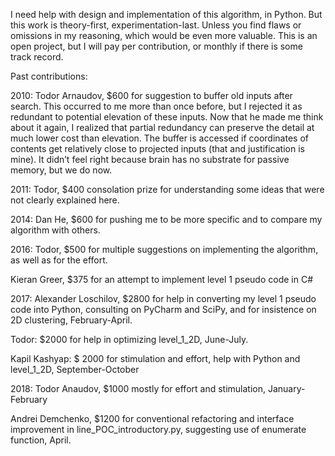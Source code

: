 I need help with design and implementation of this algorithm, in Python. But this work is theory-first, experimentation-last. Unless you find flaws or omissions in my reasoning, which would be even more valuable. This is an open project, but I will pay per contribution, or monthly if there is some track record.

Past contributions:

2010: Todor Arnaudov, $600 for suggestion to buffer old inputs after search. This occurred to me more than once before, but I rejected it as redundant to potential elevation of these inputs. Now that he made me think about it again, I realized that partial redundancy can preserve the detail at much lower cost than elevation.
The buffer is accessed if coordinates of contents get relatively close to projected inputs (that and justification is mine). It didn’t feel right because brain has no substrate for passive memory, but we do now.
 
2011: Todor, $400 consolation prize for understanding some ideas that were not clearly explained here.

2014: Dan He, $600 for pushing me to be more specific and to compare my algorithm with others.

2016: Todor, $500 for multiple suggestions on implementing the algorithm, as well as for the effort.

Kieran Greer, $375 for an attempt to implement level 1 pseudo code in C#
 
2017: Alexander Loschilov, $2800 for help in converting my level 1 pseudo code into Python, consulting on PyCharm and SciPy, and for insistence on 2D clustering, February-April.

Todor: $2000 for help in optimizing level_1_2D, June-July.

Kapil Kashyap: $ 2000 for stimulation and effort, help with Python and level_1_2D, September-October
 
2018: Todor Anaudov, $1000 mostly for effort and stimulation, January-February

Andrei Demchenko, $1200 for conventional refactoring and interface improvement in line_POC_introductory.py, suggesting use of enumerate function, April.
